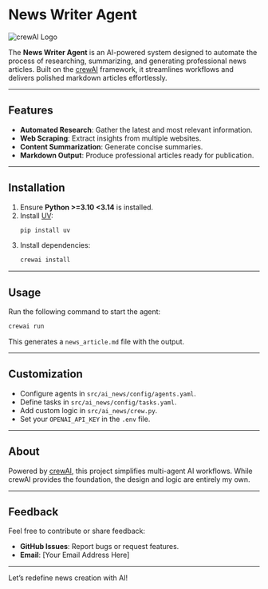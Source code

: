 # News Writer Agent

![crewAI Logo](assets/crewai_logo.svg)

The **News Writer Agent** is an AI-powered system designed to automate the process of researching, summarizing, and generating professional news articles. Built on the [crewAI](https://crewai.com) framework, it streamlines workflows and delivers polished markdown articles effortlessly.

---

## Features

- **Automated Research**: Gather the latest and most relevant information.
- **Web Scraping**: Extract insights from multiple websites.
- **Content Summarization**: Generate concise summaries.
- **Markdown Output**: Produce professional articles ready for publication.

---

## Installation

1. Ensure **Python >=3.10 <3.14** is installed.
2. Install [UV](https://docs.astral.sh/uv/):
   ```bash
   pip install uv
   ```
3. Install dependencies:
   ```bash
   crewai install
   ```

---

## Usage

Run the following command to start the agent:

```bash
crewai run
```

This generates a `news_article.md` file with the output.

---

## Customization

- Configure agents in `src/ai_news/config/agents.yaml`.
- Define tasks in `src/ai_news/config/tasks.yaml`.
- Add custom logic in `src/ai_news/crew.py`.
- Set your `OPENAI_API_KEY` in the `.env` file.

---

## About

Powered by [crewAI](https://crewai.com), this project simplifies multi-agent AI workflows. While crewAI provides the foundation, the design and logic are entirely my own.

---

## Feedback

Feel free to contribute or share feedback:

- **GitHub Issues**: Report bugs or request features.
- **Email**: [Your Email Address Here]

---

Let’s redefine news creation with AI!